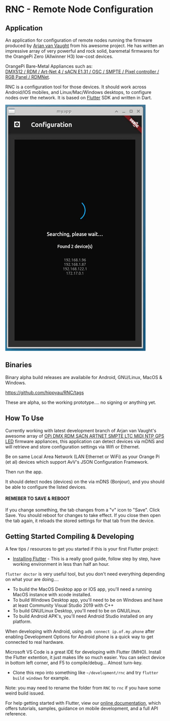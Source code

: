 # RNC - Remote Node Configuration

## Application
An application for configuration of remote nodes running the firmware produced by [Arjan van Vaught](https://github.com/vanvught) from his awesome project.  He has written an impressive array of very powerful and rock solid, baremetal firmwares for the OrangePi Zero (Allwinner H3) low-cost devices.

OrangePi Bare-Metal Appliances such as:  
[DMX512 / RDM / Art-Net 4 / sACN E1.31 / OSC / SMPTE / Pixel controller / RGB Panel / RDMNet](https://github.com/vanvught/rpidmx512#readme).

RNC is a configuration tool for those devices. It should work across Android/IOS mobiles, and Linux/Mac/Windows desktops, to configure nodes over the network.  It is based on [Flutter](https://flutter.dev) SDK and written in Dart.

![image](https://github.com/hippyau/RNC/blob/main/LastestDemo.gif?raw=true)


## Binaries 

Binary alpha build releases are availabile for Android, GNU/Linux, MacOS & Windows. 

https://github.com/hippyau/RNC/tags

These are alpha, so the working prototype.... no signing or anything yet.

## How To Use

Currently working with latest development branch of Arjan van Vaught's awesome array of [OPi DMX RDM SACN ARTNET SMPTE LTC MIDI NTP GPS LED](https://github.com/vanvught/rpidmx512#readme) firmware appliances, this application can detect devices via mDNS and will retrieve and store configuration settings via Wifi or Ethernet. 

Be on same Local Area Network (LAN Ethernet or WiFi) as your Orange Pi (et al) devices which support AvV's JSON Configuration Framework.   

Then run the app.  

It should detect nodes (devices) on the via mDNS (Bonjour), and you should be able to configure the listed devices.

#### REMEBER TO SAVE & REBOOT

If you change something, the tab changes from a "v" icon to "Save".  Click Save.  You should reboot for changes to take effect.
If you close then open the tab again, it reloads the stored settings for that tab from the device.
 


## Getting Started Compiling & Developing

A few tips / resources to get you started if this is your first Flutter project:

- [Installing Flutter](https://flutter.dev/docs/get-started/install) - This is a really good guide, follow step by step, have working environment in less than half an hour.

```flutter doctor``` is very useful tool, but you don't need everything depending on what your are doing....

* To build the MacOS Desktop app or IOS app, you'll need a running MacOS instance with xcode installed.
* To build Windows Desktop app, you'll need to be on Windows and have at least Community Visual Studio 2019 with C++ 
* To build GNU/Linux Desktop, you'll need to be on GNU/Linux.
* To build Android APK's, you'll need Android Studio installed on any platform.

When developing with Android, using `adb connect ip.of.my.phone` after enabling Development Options for Android phone is a quick way to get connected to real hardware.

Microsoft VS Code is a great IDE for developing with Flutter (IMHO).  Install the Flutter extention, it just makes life so much easier.  You can select device in bottom left corner, and F5 to compile/debug... Almost turn-key.


- Clone this repo into something like `~/development/rnc` and try ```flutter build windows``` for example.

Note:  you may need to rename the folder from `RNC` to `rnc` if you have some weird build issued.

For help getting started with Flutter, view our
[online documentation](https://flutter.dev/docs), which offers tutorials,
samples, guidance on mobile development, and a full API reference.

